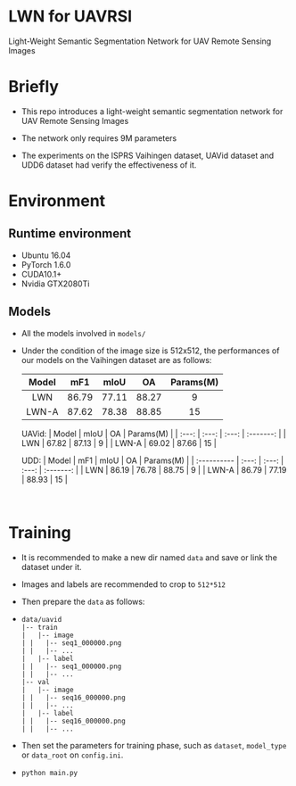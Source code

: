 # LWN for UAVRSI
Light-Weight Semantic Segmentation Network for UAV Remote Sensing Images



# Briefly

- This repo introduces a light-weight semantic segmentation network for UAV Remote Sensing Images

- The network only requires 9M parameters 
- The experiments on the ISPRS Vaihingen dataset, UAVid dataset and UDD6 dataset had verify the effectiveness of it. 

# Environment

## Runtime environment

- Ubuntu 16.04
- PyTorch 1.6.0
- CUDA10.1+
- Nvidia GTX2080Ti

## Models

- All the models involved in `models/`

- Under the condition of the image size is 512x512, the performances of our models on the Vaihingen dataset are as follows:

    | Model |  mF1  | mIoU  |  OA   | Params(M) |
    | :---: | :---: | :---: | :---: | :-------: |
    |  LWN  | 86.79 | 77.11 | 88.27 |     9     |
    | LWN-A | 87.62 | 78.38 | 88.85 |    15     |

    UAVid:
    | Model | mIoU  |  OA   | Params(M) |
    | :---: | :---: | :---: | :-------: |
    |  LWN  | 67.82 | 87.13 |     9     |
    | LWN-A | 69.02 | 87.66 |    15     |
    
    UDD:
    | Model       |  mF1  | mIoU  |  OA   | Params(M) | 
    | :---------- | :---: | :---: | :---: | :-------: |
    | LWN         | 86.19 | 76.78 | 88.75 |   9       |
    | LWN-A       | 86.79 | 77.19 | 88.93 |   15      | 


​    

# Training

- It is recommended to make a new dir named `data`  and save or link the dataset under it. 

- Images and labels are recommended  to crop to `512*512`

- Then prepare the `data` as follows:

- ```
  data/uavid
  |-- train
  |   |-- image
  |	|	|-- seq1_000000.png
  |	|	|-- ...
  |   |-- label
  |	|	|-- seq1_000000.png
  |	|	|-- ...
  |-- val
  |   |-- image
  |	|	|-- seq16_000000.png
  |	|	|-- ...
  |   |-- label
  |	|	|-- seq16_000000.png
  |	|	|-- ...
  ```

-  Then set the parameters for training phase, such as `dataset`, `model_type` or  `data_root` on `config.ini`.

- `python main.py`
